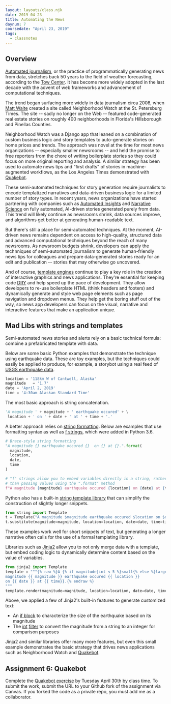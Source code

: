 ```yaml
---
layout: layouts/class.njk
date: 2019-04-23
title: Automating the News
daynum: 7
coursedate: "April 23, 2019"
tags:
  - classnotes
---
```


## Overview

[Automated journalism][], or the practice of programmatically generating news from data, stretches back 50 years to the field of weather forecasting, according to the [Tow Center][]. It has become more widely adopted in the last decade with the advent of web frameworks and advancement of computational techniques.

The trend began surfacing more widely in data journalism circa 2008, when [Matt Waite][] created a site called Neighborhood Watch at the St. Petersburg Times. The site -- sadly no longer on the Web -- featured code-generated real estate stories on roughly 400 neighborhoods in Florida's Hillsborough and Pinellas Counties. 

Neighborhood Watch was a Django app that leaned on a combination of custom business logic and story templates to auto-generate stories on home prices and trends. The approach was novel at the time for most news organizations -- especially smaller newsrooms -- and held the promise to free reporters from the chore of writing boilerplate stories so they could focus on more original reporting and analysis. A similar strategy has been used to automate news tips and "first drafts" of stories in machine-augmented workflows, as the Los Angeles Times demonstrated with [Quakebot][].

These semi-automated techniques for story generation require journalists to encode templatized narratives and data-driven business logic for a limited number of story types. In recent years, news organizations have started partnering with companies such as [Automated Insights][] and [Narrative Science][] on fully automated, AI-driven stories generated purely from data. This trend will likely continue as newsrooms shrink, data sources improve, and algorithms get better at generating human-readable text.

But there's still a place for semi-automated techniques. At the moment, AI-driven news remains dependent on access to high-quality, structured data and advanced computational techniques beyond the reach of many newsrooms.  As newsroom budgets shrink, developers can apply the technniques of semi-automated journalism to generate human-friendly news tips for colleagues and prepare data-generated stories ready for an edit and publication -- stories that may otherwise go uncovered.

And of course, [template engines][] continue to play a key role in the creation of interactive graphics and news applications. They're essential for keeping code [DRY][] and help speed up the pace of development. They allow developers to re-use boilerplate HTML (think headers and footers) and dynamically generate and style web page elements such as page navigation and dropdown menus. They help get the boring stuff out of the way, so news app developers can focus on the visual, narrative and interactive features that make an application unique.

## Mad Libs with strings and templates

Semi-automated news stories and alerts rely on a basic technical formula: combine a prefabricated template with data.

Below are some basic Python examples that demonstrate the technique using earthquake data. These are toy examples, but the techniques could easily be applied to produce, for example, a storybot using a real feed of [USGS earthquake data][].

```python
location = '118km W of Cantwell, Alaska'
magnitude	= '1.7'
date = 'April 2, 2019'
time = '4:30am Alaskan Standard Time'
```

The most basic approach is string concatenation.

```python
'A magnitude ' + magnitude + ' earthquake occured' + \
 location + ' on ' + date + ' at ' + time + '.'
```

A better approach relies on [string formatting][]. Below are examples that use formatting syntax as well as [f strings], which were added in Python 3.6.

```python
# Brace-style string formatting
"A magnitude {} earthquake occured {}  on {} at {}.".format(
  magnitude,
  location,
  date,
  time
)

# "f" strings allow you to embed variables directly in a string, rather
# than passing values using the ".format" method
f"A magnitude {magnitude} earthquake occured {location} on {date} at {time}."
```

Python also has a built-in [string template library][] that can simplify the construction of slightly longer snippets.

```python
from string import Template
t = Template("A magnitude $magnitude earthquake occured $location on $date at $time.")
t.substitute(magnitude=magnitude, location=location, date=date, time=time)
```

These examples work well for short snippets of text, but generating a longer narrative often calls for the use of a formal templating library.

Libraries such as [Jinja2][] allow you to not only merge data with a template, but embed coding logic to dynamically determine content based on the value of variables.

```python
from jinja2 import Template
template = """{% raw %}A {% if magnitude|int < 5 %}small{% else %}large{% endif %} 
magnitude {{ magnitude }} earthquake occured {{ location }} 
on {{ date }} at {{ time}}.{% endraw %}
"""
template.render(magnitude=magnitude, location=location, date=date, time=time)
```

Above, we applied a few of Jinja2's built-in features to generate customized text:

* An [if block][] to characterize the size of the earthquake based on its magnitude
* The [int][] [filter][] to convert the magnitude from a string to an integer for comparison purposes

Jinja2 and similar libraries offer many more features, but even this small example demonstrates the basic strategy that drives news applications such as Neighborhood Watch and [Quakebot][].

## Assignment 6: Quakebot

Complete the [Quakebot exercise][] by Tuesday April 30th by class time. To submit the work, submit the URL to your Github fork of the assignment via Canvas. If you forked the code as a private repo, you must add me as a collaborator.


[Automated journalism]: https://en.wikipedia.org/wiki/Automated_journalism
[Matt Waite]: http://mattwaite.com/
[Tow Center]: https://towcenter.gitbooks.io/guide-to-automated-journalism/content/status_quo_of/the_state_of.html
[Automated Insights]: https://automatedinsights.com/
[Narrative Science]: https://narrativescience.com/
[Quakebot]: https://slate.com/technology/2014/03/quakebot-los-angeles-times-robot-journalist-writes-article-on-la-earthquake.html
[template engines]: https://en.wikipedia.org/wiki/Template_processor
[USGS earthquake data]: https://earthquake.usgs.gov/earthquakes/feed/v1.0/geojson.php
[Jinja2]: http://jinja.pocoo.org/docs/2.10/
[DRY]: https://en.wikipedia.org/wiki/Don%27t_repeat_yourself
[string formatting]: https://docs.python.org/3.7/library/stdtypes.html#str.format
[f strings]: https://realpython.com/python-f-strings/#f-strings-a-new-and-improved-way-to-format-strings-in-python
[string template library]: https://docs.python.org/3.7/library/string.html#template-strings
[if block]: http://jinja.pocoo.org/docs/2.10/templates/#if
[filter]: http://jinja.pocoo.org/docs/2.10/templates/#list-of-builtin-filters
[int]: http://jinja.pocoo.org/docs/2.10/templates/#int
[Quakebot exercise]: https://github.com/zstumgoren/quakebot-exercise
